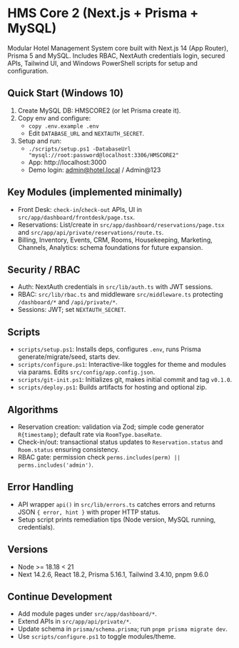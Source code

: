 # HMS Core 2 (Next.js + Prisma + MySQL)

Modular Hotel Management System core built with Next.js 14 (App Router), Prisma 5 and MySQL. Includes RBAC, NextAuth credentials login, secured APIs, Tailwind UI, and Windows PowerShell scripts for setup and configuration.

## Quick Start (Windows 10)
1. Create MySQL DB: HMSCORE2 (or let Prisma create it).
2. Copy env and configure:
   - `copy .env.example .env`
   - Edit `DATABASE_URL` and `NEXTAUTH_SECRET`.
3. Setup and run:
   - `./scripts/setup.ps1 -DatabaseUrl "mysql://root:password@localhost:3306/HMSCORE2"`
   - App: http://localhost:3000
   - Demo login: admin@hotel.local / Admin@123

## Key Modules (implemented minimally)
- Front Desk: `check-in`/`check-out` APIs, UI in `src/app/dashboard/frontdesk/page.tsx`.
- Reservations: List/create in `src/app/dashboard/reservations/page.tsx` and `src/app/api/private/reservations/route.ts`.
- Billing, Inventory, Events, CRM, Rooms, Housekeeping, Marketing, Channels, Analytics: schema foundations for future expansion.

## Security / RBAC
- Auth: NextAuth credentials in `src/lib/auth.ts` with JWT sessions.
- RBAC: `src/lib/rbac.ts` and middleware `src/middleware.ts` protecting `/dashboard/*` and `/api/private/*`.
- Sessions: JWT; set `NEXTAUTH_SECRET`.

## Scripts
- `scripts/setup.ps1`: Installs deps, configures `.env`, runs Prisma generate/migrate/seed, starts dev.
- `scripts/configure.ps1`: Interactive-like toggles for theme and modules via params. Edits `src/config/app.config.json`.
- `scripts/git-init.ps1`: Initializes git, makes initial commit and tag `v0.1.0`.
- `scripts/deploy.ps1`: Builds artifacts for hosting and optional zip.

## Algorithms
- Reservation creation: validation via Zod; simple code generator `R{timestamp}`; default rate via `RoomType.baseRate`.
- Check-in/out: transactional status updates to `Reservation.status` and `Room.status` ensuring consistency.
- RBAC gate: permission check `perms.includes(perm) || perms.includes('admin')`.

## Error Handling
- API wrapper `api()` in `src/lib/errors.ts` catches errors and returns JSON `{ error, hint }` with proper HTTP status.
- Setup script prints remediation tips (Node version, MySQL running, credentials).

## Versions
- Node >= 18.18 < 21
- Next 14.2.6, React 18.2, Prisma 5.16.1, Tailwind 3.4.10, pnpm 9.6.0

## Continue Development
- Add module pages under `src/app/dashboard/*`.
- Extend APIs in `src/app/api/private/*`.
- Update schema in `prisma/schema.prisma`; run `pnpm prisma migrate dev`.
- Use `scripts/configure.ps1` to toggle modules/theme.
